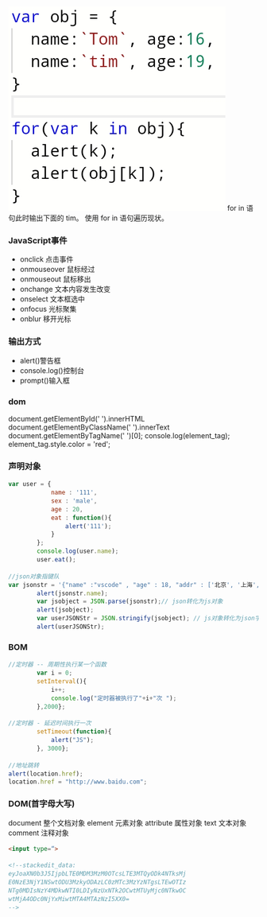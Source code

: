 ![输入图片说明](/imgs/2024-05-17/UKxNwArwbGBQLY3p.jpeg)
for in 语句此时输出下面的 tim。
使用 for in 语句遍历现状。

### JavaScript事件

 - onclick 点击事件
 - onmouseover 鼠标经过
 - onmouseout 鼠标移出
 - onchange 文本内容发生改变
 - onselect 文本框选中
 - onfocus 光标聚集
 - onblur 移开光标
### 输出方式
 - alert()警告框
 - console.log()控制台
 - prompt()输入框
### dom
document.getElementById('   ').innerHTML
document.getElementByClassName('   ').innerText
document.getElementByTagName('   ')[0];
console.log(element_tag);
element_tag.style.color = 'red';
### 声明对象
```js
var user = {
			name : '111',
			sex : 'male',
			age : 20,
			eat : function(){
				alert('111');
			}
		};
		console.log(user.name);
		user.eat();

//json对象指键队
var jsonstr = '{"name" :"vscode" , "age" : 18, "addr" : ['北京', '上海', '深圳']}';
		alert(jsonstr.name);
		var jsobject = JSON.parse(jsonstr);// json转化为js对象
		alert(jsobject);
		var userJSONStr = JSON.stringify(jsobject); // js对象转化为json字符串
		alert(userJSONStr);
```

### BOM
```js
//定时器 -- 周期性执行某一个函数
		var i = 0;
		setInterval(){
			i++;
			console.log("定时器被执行了"+i+"次 ");
		},2000};

//定时器 - 延迟时间执行一次
		setTimeout(function){
			alert("JS");
		}, 3000};

//地址跳转
alert(location.href);
location.href = "http://www.baidu.com";


```

### DOM(首字母大写)
document 整个文档对象
element 元素对象
attribute 属性对象
text 文本对象
comment 注释对象


```html
<input type=“>

<!--stackedit_data:
eyJoaXN0b3J5IjpbLTE0MDM3MzM0OTcsLTE3MTQyODk4NTksMj
E0NzE3NjY1NSwtODU3MzkyODAzLC0zMTc3MzYzNTgsLTEwOTIz
NTg0MDIsNzY4MDkwNTI0LDIyNzUxNTk2OCwtMTUyMjc0NTkwOC
wtMjA4ODc0NjYxMiwtMTA4MTAzNzI5XX0=
-->
